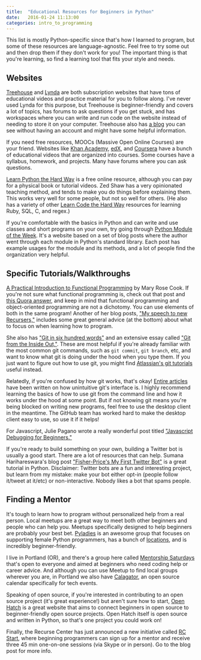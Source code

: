 ```yaml
---
title:  "Educational Resources for Beginners in Python"
date:   2016-01-24 11:13:00
categories: intro_to_programming
---
```


This list is mostly Python-specific since that's how I learned to program, but some of these resources are language-agnostic. Feel free to try some out and then drop them if they don't work for you! The important thing is that you're learning, so find a learning tool that fits your style and needs.

Websites
--------
[Treehouse](http://teamtreehouse.com/) and [Lynda](http://www.lynda.com/default.aspx) are both subscription websites that have tons of educational videos and practice material for you to follow along. I've never used Lynda for this purpose, but Treehouse is beginner-friendly and covers a lot of topics, has forums to ask questions if you get stuck, and has workspaces where you can write and run code on the website instead of needing to store it on your computer. Treehouse also has [a blog](http://blog.teamtreehouse.com/) you can see without having an account and might have some helpful information.

If you need free resources, MOOCs (Massive Open Online Courses) are your friend. Websites like [Khan Academy](https://www.khanacademy.org/computing), [edX](https://www.edx.org/course/subject/computer-science), and [Coursera](https://www.coursera.org/browse/computer-science?languages=en) have a bunch of educational videos that are organized into courses. Some courses have a syllabus, homework, and projects. Many have forums where you can ask questions.

[Learn Python the Hard Way](http://learnpythonthehardway.org/) is a free online resource, although you can pay for a physical book or tutorial videos. Zed Shaw has a very opinionated teaching method, and tends to make you do things before explaining them. This works very well for some people, but not so well for others. (He also has a variety of other [Learn Code the Hard Way](http://learncodethehardway.org/) resources for learning Ruby, SQL, C, and regex.)

If you're comfortable with the basics in Python and can write and use classes and short programs on your own, try going through [Python Module of the Week](https://pymotw.com/3/). It's a website based on a set of blog posts where the author went through each module in Python's standard library. Each post has example usages for the module and its methods, and a lot of people find the organization very helpful.

Specific Tutorials/Walkthroughs
-------------------------------
[A Practical Introduction to Functional Programming](http://maryrosecook.com/blog/post/a-practical-introduction-to-functional-programming) by Mary Rose Cook. If you're not sure what functional programming is, check out that post and [this Quora answer](https://www.quora.com/What-is-object-oriented-programming?share=1), and keep in mind that functional programming and object-oriented programming are not a dichotomy. You can use elements of both in the same program! Another of her blog posts, ["My speech to new Recursers,"](http://maryrosecook.com/blog/post/my-speech-to-new-hacker-schoolers) includes some great general advice (at the bottom) about what to focus on when learning how to program.

She also has ["Git in six hundred words"](http://maryrosecook.com/blog/post/git-in-six-hundred-words) and an extensive essay called ["Git from the Inside Out,"](http://maryrosecook.com/blog/post/git-from-the-inside-out). These are most helpful if you're already familiar with the most common git commands, such as `git commit`, `git branch`, etc, and want to know what git is doing under the hood when you type them. If you just want to figure out how to use git, you might find [Atlassian's git tutorials](https://www.atlassian.com/git/tutorials) useful instead.

Relatedly, if you're confused by how git works, that's okay! [Entire articles](http://stevelosh.com/blog/2013/04/git-koans/) have been written on how unintuitive git's interface is. I highly recommend learning the basics of how to use git from the command line and how it works under the hood at some point. But if not knowing git means you're being blocked on writing new programs, feel free to use the desktop client in the meantime. The GitHub team has worked hard to make the desktop client easy to use, so use it if it helps!

For Javascript, Julie Pagano wrote a really wonderful post titled ["Javascript Debugging for Beginners."](http://juliepagano.com/blog/2014/05/18/javascript-debugging-for-beginners/)

If you're ready to build something on your own, building a Twitter bot is usually a good start. There are a lot of resources that can help. Sumana Harihareswara's blog post ["Fisher-Price's My First Twitter Bot"](http://www.harihareswara.net/sumana/2013/12/5/0) is a great tutorial in Python. Disclaimer: Twitter bots are a fun and interesting project, but learn from my mistake: make your bot either opt-in (people follow it/tweet at it/etc) or non-interactive. Nobody likes a bot that spams people.

Finding a Mentor
----------------
It's tough to learn how to program without personalized help from a real person. Local meetups are a great way to meet both other beginners and people who can help you. Meetups specifically designed to help beginners are probably your best bet. [Pyladies](http://www.pyladies.com/) is an awesome group that focuses on supporting female Python programmers, has a bunch of [locations](http://www.pyladies.com/locations/), and is incredibly beginner-friendly.

I live in Portland (OR), and there's a group here called [Mentorship Saturdays](http://www.meetup.com/Mentorship-Saturdays/) that's open to everyone and aimed at beginners who need coding help or career advice. And although you can use Meetup to find local groups wherever you are, in Portland we also have [Calagator](http://calagator.org/), an open source calendar specifically for tech events.

Speaking of open source, if you're interested in contributing to an open source project (it's great experience!) but aren't sure how to start, [Open Hatch](https://openhatch.org/) is a great website that aims to connect beginners in open source to beginner-friendly open source projects. Open Hatch itself is open source and written in Python, so that's one project you could work on!

Finally, the Recurse Center has just announced a new initiative called [RC Start](https://www.recurse.com/blog/99-free-one-on-one-mentorship-for-new-programmers), where beginning programmers can sign up for a mentor and receive three 45 min one-on-one sessions (via Skype or in person). Go to the blog post for more info.
